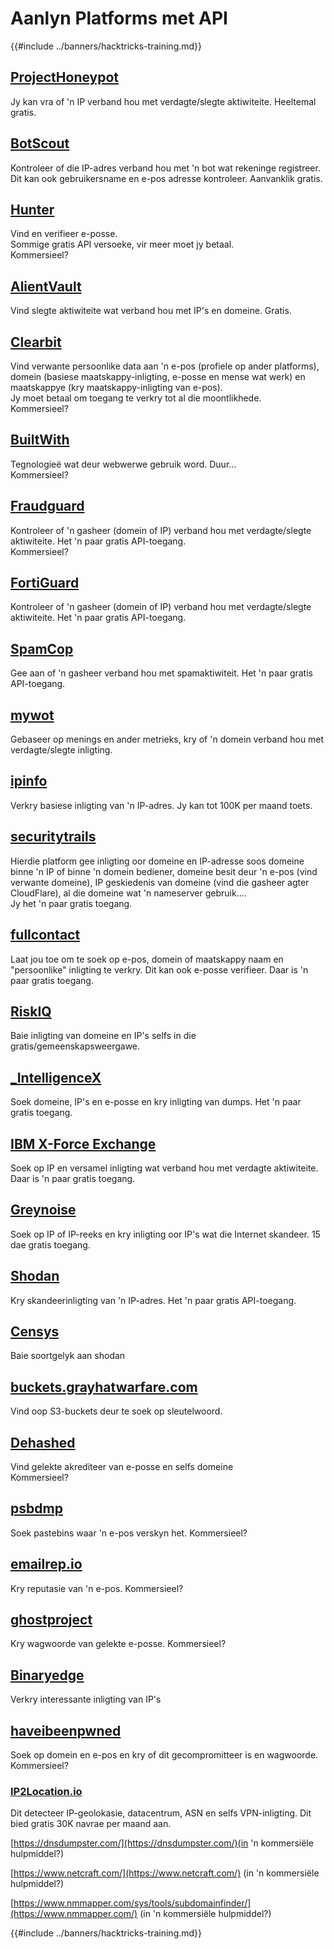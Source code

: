 # Aanlyn Platforms met API

{{#include ../banners/hacktricks-training.md}}

## [ProjectHoneypot](https://www.projecthoneypot.org/)

Jy kan vra of 'n IP verband hou met verdagte/slegte aktiwiteite. Heeltemal gratis.

## [**BotScout**](http://botscout.com/api.htm)

Kontroleer of die IP-adres verband hou met 'n bot wat rekeninge registreer. Dit kan ook gebruikersname en e-pos adresse kontroleer. Aanvanklik gratis.

## [Hunter](https://hunter.io/)

Vind en verifieer e-posse.\
Sommige gratis API versoeke, vir meer moet jy betaal.\
Kommersieel?

## [AlientVault](https://otx.alienvault.com/api)

Vind slegte aktiwiteite wat verband hou met IP's en domeine. Gratis.

## [Clearbit](https://dashboard.clearbit.com/)

Vind verwante persoonlike data aan 'n e-pos (profiele op ander platforms), domein (basiese maatskappy-inligting, e-posse en mense wat werk) en maatskappye (kry maatskappy-inligting van e-pos).\
Jy moet betaal om toegang te verkry tot al die moontlikhede.\
Kommersieel?

## [BuiltWith](https://builtwith.com/)

Tegnologieë wat deur webwerwe gebruik word. Duur...\
Kommersieel?

## [Fraudguard](https://fraudguard.io/)

Kontroleer of 'n gasheer (domein of IP) verband hou met verdagte/slegte aktiwiteite. Het 'n paar gratis API-toegang.\
Kommersieel?

## [FortiGuard](https://fortiguard.com/)

Kontroleer of 'n gasheer (domein of IP) verband hou met verdagte/slegte aktiwiteite. Het 'n paar gratis API-toegang.

## [SpamCop](https://www.spamcop.net/)

Gee aan of 'n gasheer verband hou met spamaktiwiteit. Het 'n paar gratis API-toegang.

## [mywot](https://www.mywot.com/)

Gebaseer op menings en ander metrieks, kry of 'n domein verband hou met verdagte/slegte inligting.

## [ipinfo](https://ipinfo.io/)

Verkry basiese inligting van 'n IP-adres. Jy kan tot 100K per maand toets.

## [securitytrails](https://securitytrails.com/app/account)

Hierdie platform gee inligting oor domeine en IP-adresse soos domeine binne 'n IP of binne 'n domein bediener, domeine besit deur 'n e-pos (vind verwante domeine), IP geskiedenis van domeine (vind die gasheer agter CloudFlare), al die domeine wat 'n nameserver gebruik....\
Jy het 'n paar gratis toegang.

## [fullcontact](https://www.fullcontact.com/)

Laat jou toe om te soek op e-pos, domein of maatskappy naam en "persoonlike" inligting te verkry. Dit kan ook e-posse verifieer. Daar is 'n paar gratis toegang.

## [RiskIQ](https://www.spiderfoot.net/documentation/)

Baie inligting van domeine en IP's selfs in die gratis/gemeenskapsweergawe.

## [\_IntelligenceX](https://intelx.io/)

Soek domeine, IP's en e-posse en kry inligting van dumps. Het 'n paar gratis toegang.

## [IBM X-Force Exchange](https://exchange.xforce.ibmcloud.com/)

Soek op IP en versamel inligting wat verband hou met verdagte aktiwiteite. Daar is 'n paar gratis toegang.

## [Greynoise](https://viz.greynoise.io/)

Soek op IP of IP-reeks en kry inligting oor IP's wat die Internet skandeer. 15 dae gratis toegang.

## [Shodan](https://www.shodan.io/)

Kry skandeerinligting van 'n IP-adres. Het 'n paar gratis API-toegang.

## [Censys](https://censys.io/)

Baie soortgelyk aan shodan

## [buckets.grayhatwarfare.com](https://buckets.grayhatwarfare.com/)

Vind oop S3-buckets deur te soek op sleutelwoord.

## [Dehashed](https://www.dehashed.com/data)

Vind gelekte akrediteer van e-posse en selfs domeine\
Kommersieel?

## [psbdmp](https://psbdmp.ws/)

Soek pastebins waar 'n e-pos verskyn het. Kommersieel?

## [emailrep.io](https://emailrep.io/key)

Kry reputasie van 'n e-pos. Kommersieel?

## [ghostproject](https://ghostproject.fr/)

Kry wagwoorde van gelekte e-posse. Kommersieel?

## [Binaryedge](https://www.binaryedge.io/)

Verkry interessante inligting van IP's

## [haveibeenpwned](https://haveibeenpwned.com/)

Soek op domein en e-pos en kry of dit gecompromitteer is en wagwoorde. Kommersieel?

### [IP2Location.io](https://www.ip2location.io/)

Dit detecteer IP-geolokasie, datacentrum, ASN en selfs VPN-inligting. Dit bied gratis 30K navrae per maand aan.

[https://dnsdumpster.com/](https://dnsdumpster.com/)(in 'n kommersiële hulpmiddel?)

[https://www.netcraft.com/](https://www.netcraft.com/) (in 'n kommersiële hulpmiddel?)

[https://www.nmmapper.com/sys/tools/subdomainfinder/](https://www.nmmapper.com/) (in 'n kommersiële hulpmiddel?)

{{#include ../banners/hacktricks-training.md}}
